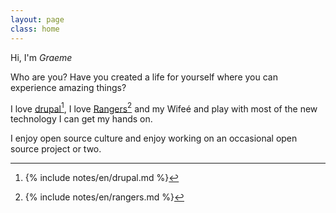 ```yaml
---
layout: page
class: home
---
```


Hi, I'm *Graeme*

Who are you?
Have you created a life for yourself where you can experience amazing things?

I love <a rel="footnote" href="#fn:1">drupal</a>[^1],
I love <a rel="footnote" href="#fn:2">Rangers</a>[^2] and my Wife&eacute;	and play with most of the new technology I can get my hands on.

I enjoy open source culture and enjoy working on an occasional open source project or two.
[^1]: {% include notes/en/drupal.md %}
[^2]: {% include notes/en/rangers.md %}